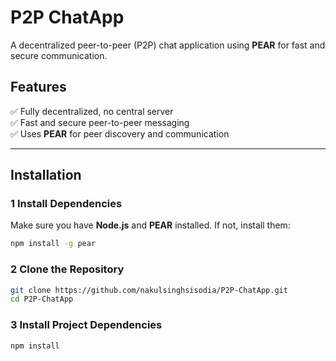 # P2P ChatApp  
A decentralized peer-to-peer (P2P) chat application using **PEAR** for fast and secure communication.  

## Features  
✅ Fully decentralized, no central server  
✅ Fast and secure peer-to-peer messaging  
✅ Uses **PEAR** for peer discovery and communication  

---

## Installation  

### 1 Install Dependencies  
Make sure you have **Node.js** and **PEAR** installed. If not, install them:  

```sh
npm install -g pear
```

### 2 Clone the Repository
```sh
git clone https://github.com/nakulsinghsisodia/P2P-ChatApp.git
cd P2P-ChatApp
```

### 3 Install Project Dependencies
```sh
npm install
```


